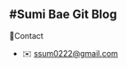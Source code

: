 #Sumi Bae Git Blog
---
📌Contact
  - ✉️ <a href="mailto:ssum0222@gmail.com?Subject=\[blog\]Hello">ssum0222@gmail.com</a>
  